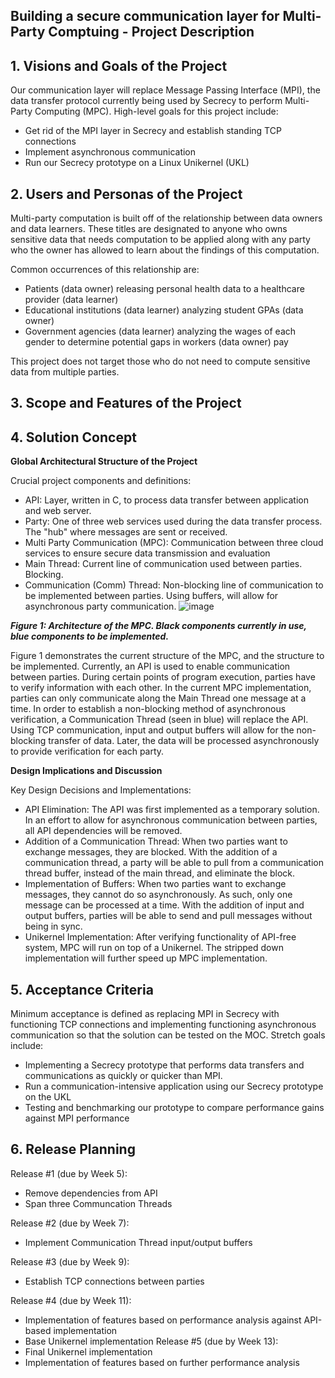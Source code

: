 ## Building a secure communication layer for Multi-Party Comptuing - Project Description

## 1. Visions and Goals of the Project

Our communication layer will replace Message Passing Interface (MPI), the data transfer protocol currently being used by Secrecy to perform Multi-Party Computing (MPC). High-level goals for this project include:

  - Get rid of the MPI layer in Secrecy and establish standing TCP connections
  - Implement asynchronous communication
  - Run our Secrecy prototype on a Linux Unikernel (UKL)
  
## 2. Users and Personas of the Project

Multi-party computation is built off of the relationship between data owners and data learners. These titles are designated to anyone who owns sensitive data that needs computation to be applied along with any party who the owner has allowed to learn about the findings of this computation.

Common occurrences of this relationship are:

  - Patients (data owner) releasing personal health data to a healthcare provider (data learner)
  - Educational institutions (data learner) analyzing student GPAs (data owner)
  - Government agencies (data learner) analyzing the wages of each gender to determine potential gaps in workers (data owner) pay

This project does not target those who do not need to compute sensitive data from multiple parties. 

## 3. Scope and Features of the Project

## 4. Solution Concept
**Global Architectural Structure of the Project**

Crucial project components and definitions:
  - API: Layer, written in C, to process data transfer between application and web server.
  - Party: One of three web services used during the data transfer process. The "hub" where messages are sent or received.
  - Multi Party Communication (MPC): Communication between three cloud services to ensure secure data transmission and evaluation
  - Main Thread: Current line of communication used between parties. Blocking. 
  - Communication (Comm) Thread: Non-blocking line of communication to be implemented between parties. Using buffers, will allow for asynchronous party communication.
![image](https://user-images.githubusercontent.com/61120367/134585517-56c97c02-d4d7-43f2-81db-2ed13e3eed8f.png)

_**Figure 1: Architecture of the MPC. Black components currently in use, blue components to be implemented.**_

Figure 1 demonstrates the current structure of the MPC, and the structure to be implemented. Currently, an API is used to enable communication between parties. During certain points of program execution, parties have to verify information with each other. In the current MPC implementation, parties can only communicate along the Main Thread one message at a time. In order to establish a non-blocking method of asynchronous verification, a Communication Thread (seen in blue) will replace the API. Using TCP communication, input and output buffers will allow for the non-blocking transfer of data. Later, the data will be processed asynchronously to provide verification for each party. 

**Design Implications and Discussion**

Key Design Decisions and Implementations:
  - API Elimination: The API was first implemented as a temporary solution. In an effort to allow for asynchronous communication between parties, all API dependencies will be removed.
  - Addition of a Communication Thread: When two parties want to exchange messages, they are blocked. With the addition of a communication thread, a party will be able to pull from a communication thread buffer, instead of the main thread, and eliminate the block. 
  - Implementation of Buffers: When two parties want to exchange messages, they cannot do so asynchronously. As such, only one message can be processed at a time. With the addition of input and output buffers, parties will be able to send and pull messages without being in sync.
  - Unikernel Implementation: After verifying functionality of API-free system, MPC will run on top of a Unikernel. The stripped down implementation will further speed up MPC implementation. 


## 5. Acceptance Criteria

Minimum acceptance is defined as replacing MPI in Secrecy with functioning TCP connections and implementing functioning asynchronous communication so that the solution can be tested on the MOC. Stretch goals include:
  - Implementing a Secrecy prototype that performs data transfers and communications as quickly or quicker than MPI.
  - Run a communication-intensive application using our Secrecy prototype on the UKL
  - Testing and benchmarking our prototype to compare performance gains against MPI performance
  
## 6. Release Planning
Release #1 (due by Week 5):
  - Remove dependencies from API
  - Span three Communcation Threads

Release #2 (due by Week 7):
  - Implement Communication Thread input/output buffers

Release #3 (due by Week 9):
  - Establish TCP connections between parties

Release #4 (due by Week 11):
  - Implementation of features based on performance analysis against API-based implementation
  - Base Unikernel implementation
Release #5 (due by Week 13):
  - Final Unikernel implementation
  - Implementation of features based on further performance analysis
